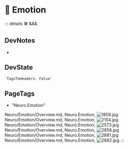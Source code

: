 
# 💜 <neuro>Emotion</neuro>

::: details 🛠 <dev>&&&</dev>

## DevNotes

-

## DevState

```py
`TagsToHeaders: False`
```

<h2>PageTags</h2>

- "Neuro.Emotion"

Neuro/Emotion/Overview.md, <dev>Neuro.Emotion</dev>, ![1859.jpg](/PaperPhoto/1859.jpg)
Neuro/Emotion/Overview.md, <dev>Neuro.Emotion</dev>, ![2154.jpg](/PaperPhoto/2154.jpg)
Neuro/Emotion/Overview.md, <dev>Neuro.Emotion</dev>, ![2573.jpg](/PaperPhoto/2573.jpg)
Neuro/Emotion/Overview.md, <dev>Neuro.Emotion</dev>, ![2858.jpg](/PaperPhoto/2858.jpg)
Neuro/Emotion/Overview.md, <dev>Neuro.Emotion</dev>, ![2881.jpg](/PaperPhoto/2881.jpg)
Neuro/Emotion/Overview.md, <dev>Neuro.Emotion</dev>, ![2882.jpg](/PaperPhoto/2882.jpg)
:::
